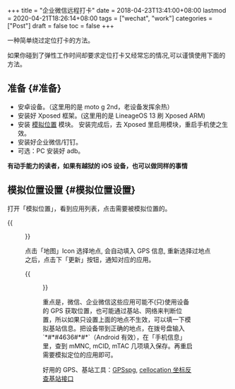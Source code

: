 +++
title = "企业微信远程打卡"
date = 2018-04-23T13:41:00+08:00
lastmod = 2020-04-21T18:26:14+08:00
tags = ["wechat", "work"]
categories = ["Post"]
draft = false
toc = false
+++

一种简单绕过定位打卡的方法。

<!--more-->

如果你碰到了弹性工作时间却要求定位打卡又经常忘的情况,可以谨慎使用下面的方法。


## 准备 {#准备}

-   安卓设备。（这里用的是 moto g 2nd，老设备发挥余热）
-   安装好 Xposed 框架。(这里用的是 LineageOS 13 刷 Xposed ARM)
-   安装 [模拟位置](https://www.coolapk.com/apk/com.rong.xposed.fakelocation) 模块。 安装完成后，去 Xposed 里启用模块，重启手机使之生效。
-   安装好企业微信/钉钉。
-   可选：PC 安装好 adb。

**有动手能力的读者，如果有越狱的 iOS 设备，也可以做同样的事情**


## 模拟位置设置 {#模拟位置设置}

打开「模拟位置」，看到应用列表，点击需要被模拟位置的。

{{<figure src="wechat-punch/fakelocation-list.png">}}

点击「地图」Icon 选择地点, 会自动填入 GPS 信息, 重新选择过地点之后，点击下「更新」按钮，通知对应的应用。

{{<figure src="wechat-punch/fakelocation-setting-app.png">}}

重点是，微信、企业微信这些应用可能不(只)使用设备的 GPS 获取位置，也可能通过基站、网络来判断位置，所以如果只设置上面的地点不生效，可以填一下模拟基站信息。把设备带到正确的地点，在拨号盘输入 \`\*#\*#4636#\*#\*\`（Android 有效），在「手机信息」里，查到 mMNC, mCID, mTAC 几项填入保存。再重启需要模拟定位的应用即可。

好用的 GPS、基站工具：[GPSspg](http://www.gpsspg.com/), [cellocation 坐标反查基站接口](http://www.cellocation.com/)